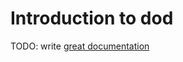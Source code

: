 # Introduction to dod

TODO: write [great documentation](http://jacobian.org/writing/great-documentation/what-to-write/)
